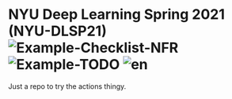 # NYU Deep Learning Spring 2021 (NYU-DLSP21)![Example-Checklist-NFR](https://img.shields.io/badge/Example--Checklist--NFR-25%25%2010%2F40-red) ![Example-TODO](https://img.shields.io/badge/Example--TODO-75%25%206%2F8-green) ![en](https://img.shields.io/badge/en-17%25%207%2F41-red) 



Just a repo to try the actions thingy. 
